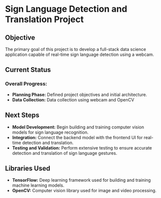 # Sign Language Detection and Translation Project

## Objective
The primary goal of this project is to develop a full-stack data science application capable of real-time sign language detection using a webcam.

## Current Status

### Overall Progress:
- **Planning Phase:** Defined project objectives and initial architecture.
- **Data Collection:** Data collection using webcam and OpenCV

## Next Steps
- **Model Development:** Begin building and training computer vision models for sign language recognition.
- **Integration:** Connect the backend model with the frontend UI for real-time detection and translation.
- **Testing and Validation:** Perform extensive testing to ensure accurate detection and translation of sign language gestures.

## Libraries Used
- **TensorFlow:** Deep learning framework used for building and training machine learning models.
- **OpenCV:** Computer vision library used for image and video processing.
